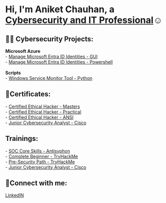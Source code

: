 <h1>Hi, I'm Aniket Chauhan, a <a href="https://www.linkedin.com/in/aniket-chauhan-3a0415229/">Cybersecurity and IT Professional</a>☺</h1>


<h2>👨‍💻 Cybersecurity Projects:</h2>
<b>Microsoft Azure</b>
<br>
- <a href="https://www.linkedin.com/pulse/copy-manage-microsoft-entra-id-identities-aniket-chauhan-5q8qc/">Manage Microsoft Entra ID Identities - GUI</a>
<br>
- <a href="https://www.linkedin.com/pulse/manage-microsoft-entra-id-identities-powershell-aniket-chauhan-jxxpc/">Manage Microsoft Entra ID Identities - Powershell</a>
<br>
<br>
<b>Scripts</b>
<br>
 - <a href="https://www.linkedin.com/pulse/manage-microsoft-entra-id-identities-powershell-aniket-chauhan-jxxpc/">Windows Service Monitor Tool - Python</a>
<br>
<h2>📜Certificates:</h2>
- <a href="">Certified Ethical Hacker - Masters</a>
<br>
- <a href="">Certified Ethical Hacker - Practical</a>
<br>
- <a href="">Certified Ethical Hacker - ANSI</a>
<br>
- <a href="https://www.credly.com/badges/da2d0504-656f-490e-8280-0173fb923652/public_url">Junior Cybersecurity Analyst - Cisco</a>

<h2>Trainings:</h2>
- <a href="https://www.antisyphontraining.com/course/soc-core-skills-with-john-strand/">SOC Core Skills - Antisyphon</a>
<br>
- <a href="https://tryhackme-certificates.s3-eu-west-1.amazonaws.com/THM-CFXDZM2JRE.png">Complete Beginner - TryHackMe</a>
<br>
- <a href="https://tryhackme-certificates.s3-eu-west-1.amazonaws.com/THM-GSVIVK5BXO.png">Pre-Security Path - TryHackMe</a>
<br>
- <a href="https://www.credly.com/badges/da2d0504-656f-490e-8280-0173fb923652/public_url">Junior Cybersecurity Analyst - Cisco</a>

<h2>🤳Connect with me:</h2>
<a href="https://www.linkedin.com/in/aniket-chauhan-3a0415229/">LinkedIN</a>

